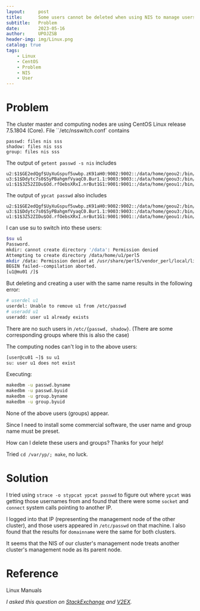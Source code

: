 ```yaml
---
layout:     post
title:      Some users cannot be deleted when using NIS to manage users in CentOS 7.5 cluster
subtitle:   Problem
date:       2023-05-16
author:     UPOJZSB
header-img: img/Linux.png
catalog: true
tags:
    - Linux
    - CentOS
    - Problem
    - NIS
    - User
---
```


# Problem

The cluster master and computing nodes are using CentOS Linux release 7.5.1804 (Core). File ``/etc/nsswitch.conf` contains

```configure
passwd: files nis sss
shadow: files nis sss
group: files nis sss
```

The output of `getent passwd -s nis` includes

```configure
u2:$1$GE2edQgf$UyXuGspuf5uwbp.zK91aH0:9002:9002::/data/home/geou2:/bin/csh
u3:$1$Ddytc7s0$5yPBahgmfVyaqC0.Bur1.1:9003:9003::/data/home/geou3:/bin/csh
u1:$1$3Z52ZIDu$Od.rfOebsXRxI.nrBut1G1:9001:9001::/data/home/geou1:/bin/csh
```
The output of `ypcat passwd` also includes

```
u2:$1$GE2edQgf$UyXuGspuf5uwbp.zK91aH0:9002:9002::/data/home/geou2:/bin/csh
u3:$1$Ddytc7s0$5yPBahgmfVyaqC0.Bur1.1:9003:9003::/data/home/geou3:/bin/csh
u1:$1$3Z52ZIDu$Od.rfOebsXRxI.nrBut1G1:9001:9001::/data/home/geou1:/bin/csh
```

I can use su to switch into these users:

```bash
$su u1
Password.
mkdir: cannot create directory '/data': Permission denied
Attempting to create directory /data/home/u1/perl5
mkdir /data: Permission denied at /usr/share/perl5/vendor_perl/local/lib.pm line 269.
BEGIN failed--compilation aborted.
[u1@mu01 /]$
```

But deleting and creating a user with the same name results in the following error:
```bash
# userdel u1
userdel: Unable to remove u1 from /etc/passwd
# useradd u1
useradd: user u1 already exists
```
There are no such users in `/etc/{passwd, shadow}`. (There are some corresponding groups where this is also the case)

The computing nodes can't log in to the above users:

```bash
[user@cu01 ~]$ su u1
su: user u1 does not exist
```

Executing:

```bash
makedbm -u passwd.byname
makedbm -u passwd.byuid
makedbm -u group.byname
makedbm -u group.byuid
```

None of the above users (groups) appear.

Since I need to install some commercial software, the user name and group name must be preset.

How can I delete these users and groups? Thanks for your help!

Tried `cd /var/yp/; make`, no luck.

# Solution

I tried using `strace -o stypcat ypcat passwd` to figure out where `ypcat` was getting those usernames from and found that there were some `socket` and `connect` system calls pointing to another IP.

I logged into that IP (representing the management node of the other cluster), and those users appeared in `/etc/passwd` on that machine. I also found that the results for `domainname` were the same for both clusters.

It seems that the NIS of our cluster's management node treats another cluster's management node as its parent node.

# Reference

Linux Manuals

*I asked this question on [StackExchange](https://unix.stackexchange.com/questions/745974/some-users-groups-cannot-be-deleted-when-using-nis-to-manage-users-in-centos-7) and [V2EX](https://v2ex.com/t/940263).*
